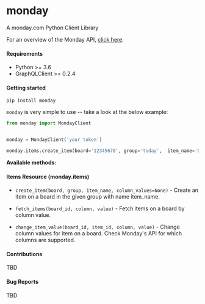 # monday
A monday.com Python Client Library


For an overview of the Monday API, [click here](https://monday.com/developers/v2#introduction-section).


#### Requirements
- Python >= 3.6
- GraphQLClient >= 0.2.4

#### Getting started
`pip install monday`

`monday` is very simple to use -- take a look at the below example:
```python
from monday import MondayClient


monday = MondayClient('your token')

monday.items.create_item(board='12345678', group='today',  item_name='Do a thing')

```

**Available methods:**
#### Items Resource (monday.items)
- `create_item(board, group, item_name, column_values=None)` - Create an item on a board in the given group with name item_name.

- `fetch_items(board_id, column, value)` - Fetch items on a board by column value.

- `change_item_value(board_id, item_id, column, value)` - Change column values for item on a board. Check Monday's API for which columns are supported.


#### Contributions
TBD

#### Bug Reports
TBD 
